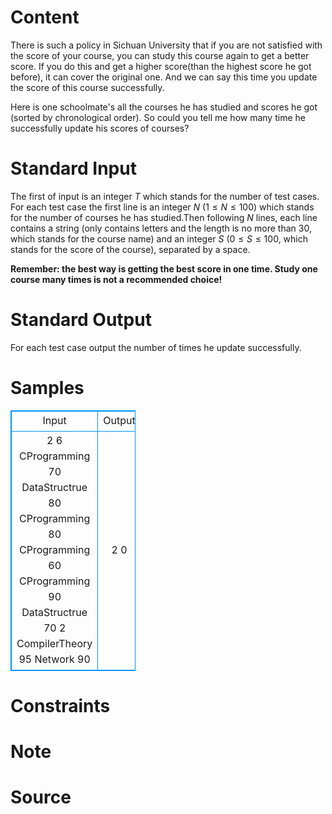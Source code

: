 
# Content

There is such a policy in Sichuan University that if you 
are not satisfied with the score of your course, you can
study this course again to get a better score. If you do 
this and get a higher score(than the highest score he got
before), it can cover the original one. And we can say 
this time you update the score of this course successfully.

Here is one schoolmate's all the courses he has studied 
and scores he got (sorted by chronological order). So 
could you tell me how many time he successfully update his
scores of courses?

# Standard Input

The first of input is an integer $T$ which stands for the 
number of test cases. For each test case the first line
is an integer $N$ ($1\leq N\leq 100$) which stands for the number
of courses he has studied.Then following $N$ lines, each line
contains a string (only contains letters and the length is
no more than $30$, which stands for the course name) and an integer $S$
($0\leq S\leq 100$, which stands for the score of the course),
separated by a space.

**Remember: the best way is getting the best score in one time.
Study one course many times is not a recommended choice!**

# Standard Output

For each test case output the number of times he update successfully.

# Samples

<style>
        table,table tr th, table tr td { border:1px solid #0094ff; }
        table { width: 200px; min-height: 25px; line-height: 25px; text-align: center; border-collapse: collapse;}   
    </style>
<table>
	<tr>
		<td>Input</td>
		<td>Output</td>
	</tr>
<tr><td>2
6
CProgramming 70
DataStructrue 80
CProgramming 80
CProgramming 60
CProgramming 90
DataStructrue 70
2
CompilerTheory 95
Network 90</td><td>2
0</td></tr></table>


# Constraints



# Note



# Source


